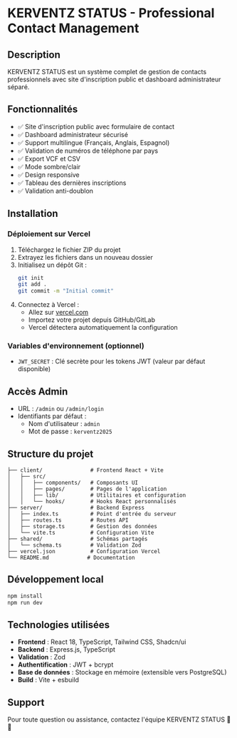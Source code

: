# KERVENTZ STATUS - Professional Contact Management

## Description
KERVENTZ STATUS est un système complet de gestion de contacts professionnels avec site d'inscription public et dashboard administrateur séparé.

## Fonctionnalités
- ✅ Site d'inscription public avec formulaire de contact
- ✅ Dashboard administrateur sécurisé
- ✅ Support multilingue (Français, Anglais, Espagnol)
- ✅ Validation de numéros de téléphone par pays
- ✅ Export VCF et CSV
- ✅ Mode sombre/clair
- ✅ Design responsive
- ✅ Tableau des dernières inscriptions
- ✅ Validation anti-doublon

## Installation

### Déploiement sur Vercel

1. Téléchargez le fichier ZIP du projet
2. Extrayez les fichiers dans un nouveau dossier
3. Initialisez un dépôt Git :
   ```bash
   git init
   git add .
   git commit -m "Initial commit"
   ```
4. Connectez à Vercel :
   - Allez sur [vercel.com](https://vercel.com)
   - Importez votre projet depuis GitHub/GitLab
   - Vercel détectera automatiquement la configuration

### Variables d'environnement (optionnel)
- `JWT_SECRET` : Clé secrète pour les tokens JWT (valeur par défaut disponible)

## Accès Admin
- URL : `/admin` ou `/admin/login`
- Identifiants par défaut :
  - Nom d'utilisateur : `admin`
  - Mot de passe : `kerventz2025`

## Structure du projet
```
├── client/               # Frontend React + Vite
│   ├── src/
│   │   ├── components/   # Composants UI
│   │   ├── pages/        # Pages de l'application
│   │   ├── lib/          # Utilitaires et configuration
│   │   └── hooks/        # Hooks React personnalisés
├── server/               # Backend Express
│   ├── index.ts          # Point d'entrée du serveur
│   ├── routes.ts         # Routes API
│   ├── storage.ts        # Gestion des données
│   └── vite.ts           # Configuration Vite
├── shared/               # Schémas partagés
│   └── schema.ts         # Validation Zod
├── vercel.json           # Configuration Vercel
└── README.md            # Documentation
```

## Développement local
```bash
npm install
npm run dev
```

## Technologies utilisées
- **Frontend** : React 18, TypeScript, Tailwind CSS, Shadcn/ui
- **Backend** : Express.js, TypeScript
- **Validation** : Zod
- **Authentification** : JWT + bcrypt
- **Base de données** : Stockage en mémoire (extensible vers PostgreSQL)
- **Build** : Vite + esbuild

## Support
Pour toute question ou assistance, contactez l'équipe KERVENTZ STATUS 🚀🔥